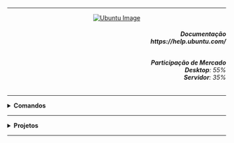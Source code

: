 ----

<div align="Center"> 
<a 
  href="https://github.com/n3ur0cr45h/Ubuntu/blob/main/Ubuntu.png"> <img src="https://raw.githubusercontent.com/n3ur0cr45h/Ubuntu/main/Ubuntu.png" alt="Ubuntu Image">
</a>
</div>

<div align="Right">
<h6>
<strong>Documentação</strong>
<br><strong>https://help.ubuntu.com/</strong>
</h6>  
</div>


<div align="Right">
<h6>
<strong>Participação de Mercado</strong>
<br><strong>Desktop</strong>: 55%
<br><strong>Servidor</strong>: 35%
</h6>  
</div>

----

<details>
  <summary><b> Comandos </b></summary>
<div align="Left"> 
<br>
  
<h5><b> 1. Mudança de Layout de Teclado:</h5></b> 
<code>loadkeys br
vi /etc/default/keyboard
XKBLAYOUT="br"</code>

   
<h5><b> 2. Mudança de Horário:</h5></b> 
 <code>timedatectl list-timezones | grep (Estado / País que deseja)
 timedatectl set-timezone America/Sao_Paulo && date
</code>

<h5><b> 3. Listar Pacotes Instalados:</h5></b> 
 <code>dpkg --list
 apt list --installed
</code>
   
</div> 
</details>

----

<details>
  <summary><b> Projetos </b></summary>
<div align="Center"> 
<br>

  
|  ID  | Título                    | Descrição                                                                        | 
| ---- | ------------------------- | ---------------------------------------------------------------------------------| 
|  01  | WebServer Apache2 - PHP   | Criação de um Servidor Web  com páginas em PHP                                   |
|  02  | Redirecionamentos         | Realizar Redirecionamentos de Domínios com Nginx e Apache2                       |
|  03  | VPN com OpenVPN           | Criar um Servidor VPN e um Host que consiga se Conectar ao Servidor              | 
|  04  | Servidor Samba            | Criar um Servidor Samba e tentar a conexão / alteração via Cliente Windows       | 
|  05  | Mudança de Terminal       | Mudar a cor do e das informações que aparecem no terminal / VIM / VI             | 
|  06  | Automação Backup c/ RSync | Realizar Múltiplos Backups em Diretórios Diferentes com RSync                    | 
|  07  | Nagios                    | Instalar e configurar com sucesso o Nagios para iniciar o monitoramento          | 
|  08  | Servidor Teste com Docker | Instalar e configurar o Docker para criar um ambiente de desenvolvimento         | 
|  09  | Servidor MySQL            | Criar um Servidor MySQL e Criar um Banco de Teste                                |
|  10  | Kubernetes e Nginx        | Criar um pod e expor o serviço Nginx usando o Kubernetes                         | 
|  11  | Servidor de E-mail        | Criar um servidor de e-mail e testar o envio a partir dele                       | 

</div> 
</details>

----

